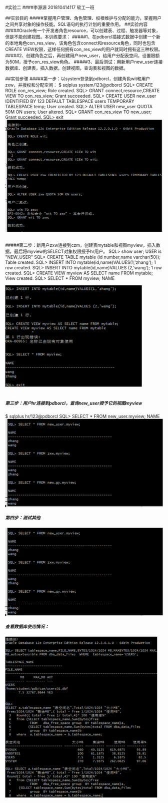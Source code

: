 
#实验二
####李源源 201810414117 软工一班

##实验目的
#####掌握用户管理、角色管理、权根维护与分配的能力，掌握用户之间共享对象的操作技能。SQL语句的执行计划的重要作用。
##实验内容
#####Oracle有一个开发者角色resource，可以创建表、过程、触发器等对象，但是不能创建视图。本训练要求：
#####1、在pdborcl插接式数据中创建一个新的本地角色con_res_view，该角色包含connect和resource角色，同时也包含CREATE VIEW权限，这样任何拥有con_res_view的用户就同时拥有这三种权限。
#####2、创建角色之后，再创建用户new_user，给用户分配表空间，设置限额为50M，授予con_res_view角色。
#####3、最后测试：用新用户new_user连接数据库、创建表，插入数据，创建视图，查询表和视图的数据。


##实验步骤
#####第一步：以system登录到pdborcl，创建角色wit和用户zxw，并授权和分配空间：
$ sqlplus system/123@pdborcl
SQL> CREATE ROLE con_res_view;
Role created.
SQL> GRANT connect,resource,CREATE VIEW TO con_res_view;
Grant succeeded.
SQL> CREATE USER new_user IDENTIFIED BY 123 DEFAULT TABLESPACE users TEMPORARY TABLESPACE temp;
User created.
SQL> ALTER USER new_user QUOTA 50M ON users;
User altered.
SQL> GRANT con_res_view TO new_user;
Grant succeeded.
SQL> exit
![查询1结果](p1.png)


##
#####第二步：新用户zxw连接到czm，创建表mytable和视图myview，插入数据，最后将myview的SELECT对象权限授予hr用户。
SQL> show user;
USER is "NEW_USER"
SQL> CREATE TABLE mytable (id number,name varchar(50));
Table created.
SQL> INSERT INTO mytable(id,name)VALUES(1,'zhang');
1 row created.
SQL> INSERT INTO mytable(id,name)VALUES (2,'wang');
1 row created.
SQL> CREATE VIEW myview AS SELECT name FROM mytable;
View created.
SQL> SELECT * FROM myview;
NAME

![查询1结果](p2.png)
#

##### 第三步：用户hr连接到pdborcl，查询new_user授予它的视图myview
$ sqlplus hr/123@pdborcl
SQL> SELECT * FROM new_user.myview;
NAME
![查询1结果](p3.png)

##### 第四步：测试其他
![查询1结果](p3.png)

##### 查看数据库使用情况：
![查询1结果](p4.png)